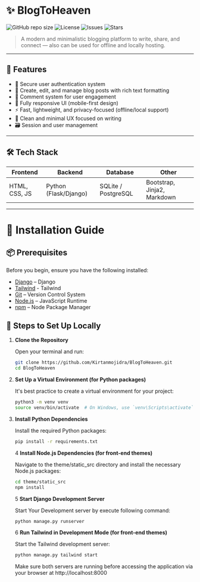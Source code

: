 # ✨ BlogToHeaven

![GitHub repo size](https://img.shields.io/github/repo-size/Kirtanmojidra/BlogToHeaven)
![License](https://img.shields.io/github/license/Kirtanmojidra/BlogToHeaven)
![Issues](https://img.shields.io/github/issues/Kirtanmojidra/BlogToHeaven)
![Stars](https://img.shields.io/github/stars/Kirtanmojidra/BlogToHeaven?style=social)

> A modern and minimalistic blogging platform to write, share, and connect — also can be used for offline and
locally hosting.

---

## 🚀 Features

- 🔐 Secure user authentication system
- 📝 Create, edit, and manage blog posts with rich text formatting
- 💬 Comment system for user engagement
- 📱 Fully responsive UI (mobile-first design)
- ⚡ Fast, lightweight, and privacy-focused (offline/local support)
- 🧠 Clean and minimal UX focused on writing
- 🗃️ Session and user management

---

## 🛠 Tech Stack

| Frontend        | Backend       | Database     | Other             |
|-----------------|---------------|--------------|--------------------|
| HTML, CSS, JS   | Python (Flask/Django) | SQLite / PostgreSQL | Bootstrap, Jinja2, Markdown |

---

# 🚀 Installation Guide

## 📦 Prerequisites

Before you begin, ensure you have the following installed:

- [Django](https://www.djangoproject.com/) – Django
- [Tailwind](https://tailwindcss.com/docs/installation/using-vite) - Tailwind
- [Git](https://git-scm.com/) – Version Control System
- [Node.js](https://nodejs.org/) – JavaScript Runtime
- [npm](https://www.npmjs.com/) – Node Package Manager


## 🧪 Steps to Set Up Locally

1. **Clone the Repository**

   Open your terminal and run:

   ```bash
   git clone https://github.com/Kirtanmojidra/BlogToHeaven.git
   cd BlogToHeaven
   ```
2. **Set Up a Virtual Environment (for Python packages)**

   It's best practice to create a virtual environment for your project:

   ```bash
   python3 -m venv venv
   source venv/bin/activate  # On Windows, use `venv\Scripts\activate`
   ```
3. **Install Python Dependencies**

   Install the required Python packages:

   ```bash
   pip install -r requirements.txt
   ```
   4 **Install Node.js Dependencies (for front-end themes)**
   
      Navigate to the theme/static_src directory and install the necessary Node.js packages:
   
      ```bash
      cd theme/static_src
      npm install
      ```
   5 **Start Django Development Server**
   
      Start Your Development server by execute following command:
   
      ```bash
      python manage.py runserver
      ```
   
   6 **Run Tailwind in Development Mode (for front-end themes)**
   
      Start the Tailwind development server:
   
      ```bash
      python manage.py tailwind start
      ```

   Make sure both servers are running before accessing the application via your browser at http://localhost:8000
